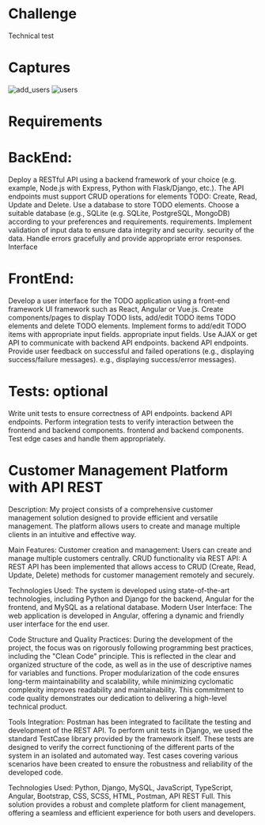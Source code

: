 # Challenge

Technical test

# Captures
![add_users](https://github.com/BraianTroncoso/challenge/assets/95662710/49bde402-6679-48bc-b400-9cb18a93557f)
![users](https://github.com/BraianTroncoso/challenge/assets/95662710/8b411b36-df61-4d0b-bc5b-b4f0047c9b26)


# Requirements

# BackEnd:

Deploy a RESTful API using a backend framework of your choice (e.g.
example, Node.js with Express, Python with Flask/Django, etc.).
The API endpoints must support CRUD operations for elements
TODO: Create, Read, Update and Delete.
Use a database to store TODO elements. Choose a suitable database (e.g., SQLite
(e.g. SQLite, PostgreSQL, MongoDB) according to your preferences and requirements.
requirements.
Implement validation of input data to ensure data integrity and security.
security of the data.
Handle errors gracefully and provide appropriate error responses.
Interface
 
# FrontEnd:

Develop a user interface for the TODO application using a front-end framework
UI framework such as React, Angular or Vue.js.
Create components/pages to display TODO lists, add/edit TODO items
TODO elements and delete TODO elements.
Implement forms to add/edit TODO items with appropriate input fields.
appropriate input fields.
Use AJAX or get API to communicate with backend API endpoints.
backend API endpoints.
Provide user feedback on successful and failed operations (e.g., displaying success/failure messages).
e.g., displaying success/error messages).

# Tests: optional

Write unit tests to ensure correctness of API endpoints.
backend API endpoints.
Perform integration tests to verify interaction between the frontend and backend components.
frontend and backend components.
Test edge cases and handle them appropriately.

# Customer Management Platform with API REST

Description:
My project consists of a comprehensive customer management solution designed to provide efficient and versatile management.
The platform allows users to create and manage multiple clients in an intuitive and effective way.

Main Features:
Customer creation and management: Users can create and manage multiple customers centrally.
CRUD functionality via REST API: A REST API has been implemented that allows access to CRUD (Create, Read, Update, Delete) methods for customer management remotely and securely.

Technologies Used: The system is developed using state-of-the-art technologies, including Python and Django for the backend, Angular for the frontend, and MySQL as a relational database.
Modern User Interface: The web application is developed in Angular, offering a dynamic and friendly user interface for the end user.

Code Structure and Quality Practices: During the development of the project, the focus was on rigorously following programming best practices, including the "Clean Code" principle.
This is reflected in the clear and organized structure of the code, as well as in the use of descriptive names for variables and functions.
Proper modularization of the code ensures long-term maintainability and scalability, while minimizing cyclomatic complexity improves readability and maintainability.
This commitment to code quality demonstrates our dedication to delivering a high-level technical product.

Tools Integration: Postman has been integrated to facilitate the testing and development of the REST API.
To perform unit tests in Django, we used the standard TestCase library provided by the framework itself. 
These tests are designed to verify the correct functioning of the different parts of the system in an isolated and automated way.
Test cases covering various scenarios have been created to ensure the robustness and reliability of the developed code.

Technologies Used: Python, Django, MySQL, JavaScript, TypeScript, Angular, Bootstrap, CSS, SCSS, HTML, Postman, API REST Full.
This solution provides a robust and complete platform for client management, offering a seamless and efficient experience for both users and developers.

